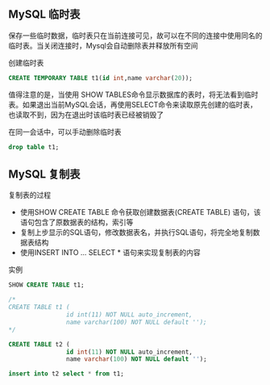 ## MySQL 临时表

保存一些临时数据，临时表只在当前连接可见，故可以在不同的连接中使用同名的临时表。当关闭连接时，Mysql会自动删除表并释放所有空间

创建临时表

```sql
CREATE TEMPORARY TABLE t1(id int,name varchar(20));
```

值得注意的是，当使用 SHOW TABLES命令显示数据库的表时，将无法看到临时表。如果退出当前MySQL会话，再使用SELECT命令来读取原先创建的临时表，也读取不到，因为在退出时该临时表已经被销毁了

在同一会话中，可以手动删除临时表

```sql
drop table t1;
```

## MySQL 复制表

复制表的过程

- 使用SHOW CREATE TABLE 命令获取创建数据表(CREATE TABLE) 语句，该语句包含了原数据表的结构，索引等
- 复制上步显示的SQL语句，修改数据表名，并执行SQL语句，将完全地复制数据表结构
- 使用INSERT INTO ... SELECT * 语句来实现复制表的内容

实例

```sql
SHOW CREATE TABLE t1;

/*
CREATE TABLE t1 (
				id int(11) NOT NULL auto_increment,
				name varchar(100) NOT NULL default '');
*/

CREATE TABLE t2 (
    			id int(11) NOT NULL auto_increment,
				name varchar(100) NOT NULL default '');

insert into t2 select * from t1;
```

